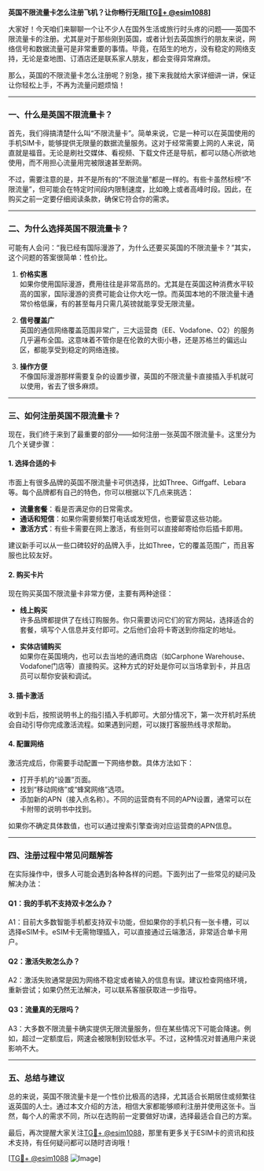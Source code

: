 **英国不限流量卡怎么注册飞机？让你畅行无阻[[TG💪+ @esim1088](https://t.me/s/esim1088)]**

大家好！今天咱们来聊聊一个让不少人在国外生活或旅行时头疼的问题——英国不限流量卡的注册。尤其是对于那些刚到英国，或者计划去英国旅行的朋友来说，网络信号和数据流量可是非常重要的事情。毕竟，在陌生的地方，没有稳定的网络支持，无论是查地图、订酒店还是联系家人朋友，都会变得异常麻烦。

那么，英国的不限流量卡怎么注册呢？别急，接下来我就给大家详细讲一讲，保证让你轻松上手，不再为流量问题烦恼！

---

### **一、什么是英国不限流量卡？**

首先，我们得搞清楚什么叫“不限流量卡”。简单来说，它是一种可以在英国使用的手机SIM卡，能够提供无限量的数据流量服务。这对于经常需要上网的人来说，简直就是福音。无论是刷社交媒体、看视频、下载文件还是导航，都可以随心所欲地使用，而不用担心流量用完被限速甚至断网。

不过，需要注意的是，并不是所有的“不限流量”都是一样的。有些卡虽然标榜“不限流量”，但可能会在特定时间段内限制速度，比如晚上或者高峰时段。因此，在购买之前一定要仔细阅读条款，确保它符合你的需求。

---

### **二、为什么选择英国不限流量卡？**

可能有人会问：“我已经有国际漫游了，为什么还要买英国的不限流量卡？”其实，这个问题的答案很简单：性价比。

1. **价格实惠**  
   如果你使用国际漫游，费用往往是非常高昂的。尤其是在英国这种消费水平较高的国家，国际漫游的资费可能会让你大吃一惊。而英国本地的不限流量卡通常价格低廉，有的甚至每月只需几英镑就能享受无限流量。

2. **信号覆盖广**  
   英国的通信网络覆盖范围非常广，三大运营商（EE、Vodafone、O2）的服务几乎遍布全国。这意味着不管你是在伦敦的大街小巷，还是苏格兰的偏远山区，都能享受到稳定的网络连接。

3. **操作方便**  
   不像国际漫游那样需要复杂的设置步骤，英国的不限流量卡直接插入手机就可以使用，省去了很多麻烦。

---

### **三、如何注册英国不限流量卡？**

现在，我们终于来到了最重要的部分——如何注册一张英国不限流量卡。这里分为几个关键步骤：

#### **1. 选择合适的卡**

市面上有很多品牌的英国不限流量卡可供选择，比如Three、Giffgaff、Lebara等。每个品牌都有自己的特色，你可以根据以下几点来挑选：

- **流量套餐**：看是否满足你的日常需求。
- **通话和短信**：如果你需要频繁打电话或发短信，也要留意这些功能。
- **激活方式**：有些卡需要在网上激活，有些则可以直接邮寄给你后插卡即用。

建议新手可以从一些口碑较好的品牌入手，比如Three，它的覆盖范围广，而且客服也比较友好。

#### **2. 购买卡片**

现在购买英国不限流量卡非常方便，主要有两种途径：

- **线上购买**  
  许多品牌都提供了在线订购服务。你只需要访问它们的官方网站，选择适合的套餐，填写个人信息并支付即可。之后他们会将卡寄送到你指定的地址。

- **实体店铺购买**  
  如果你在英国境内，也可以去当地的通讯商店（如Carphone Warehouse、Vodafone门店等）直接购买。这种方式的好处是你可以当场拿到卡，并且店员可以帮你安装和调试。

#### **3. 插卡激活**

收到卡后，按照说明书上的指引插入手机即可。大部分情况下，第一次开机时系统会自动引导你完成激活流程。如果遇到问题，可以拨打客服热线寻求帮助。

#### **4. 配置网络**

激活完成后，你需要手动配置一下网络参数。具体方法如下：

- 打开手机的“设置”页面。
- 找到“移动网络”或“蜂窝网络”选项。
- 添加新的APN（接入点名称）。不同的运营商有不同的APN设置，通常可以在卡附带的说明书中找到。

如果你不确定具体数值，也可以通过搜索引擎查询对应运营商的APN信息。

---

### **四、注册过程中常见问题解答**

在实际操作中，很多人可能会遇到各种各样的问题。下面列出了一些常见的疑问及解决办法：

#### **Q1：我的手机不支持双卡怎么办？**
A1：目前大多数智能手机都支持双卡功能，但如果你的手机只有一张卡槽，可以选择eSIM卡。eSIM卡无需物理插入，可以直接通过云端激活，非常适合单卡用户。

#### **Q2：激活失败怎么办？**
A2：激活失败通常是因为网络不稳定或者输入的信息有误。建议检查网络环境，重新尝试；如果仍然无法解决，可以联系客服获取进一步指导。

#### **Q3：流量真的无限吗？**
A3：大多数不限流量卡确实提供无限流量服务，但在某些情况下可能会降速。例如，超过一定额度后，网速会被限制到较低水平。不过，这种情况对普通用户来说影响不大。

---

### **五、总结与建议**

总的来说，英国不限流量卡是一个性价比极高的选择，尤其适合长期居住或频繁往返英国的人士。通过本文介绍的方法，相信大家都能够顺利注册并使用这张卡。当然，每个人的需求不同，所以在选购前一定要做好功课，选择最适合自己的方案。

最后，再次提醒大家关注[TG💪+ @esim1088](https://t.me/s/esim1088)，那里有更多关于ESIM卡的资讯和技术支持，有任何疑问都可以随时咨询哦！

[[TG💪+ @esim1088](https://t.me/s/esim1088) ![Image](https://i.postimg.cc/4NQfJmqS/Snipaste-2025-05-13-00-14-12.png)]